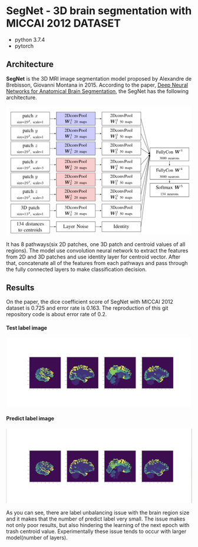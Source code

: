 # SegNet - 3D brain segmentation with MICCAI 2012 DATASET

- python 3.7.4
- pytorch

## Architecture

**SegNet** is the 3D MRI image segmentation model proposed by Alexandre de Brebisson, Giovanni Montana in 2015. According to the paper, [Deep Neural Networks for Anatomical Brain Segmentation](https://arxiv.org/abs/1502.02445), the SegNet has the following architecture.

![architecture](image/segnet_architecture.png)

It has 8 pathways(six 2D patches, one 3D patch and centroid values of all regions). The model use convolution neural network to extract the features from  2D and 3D patches and use identity layer for centroid vector. After that, concatenate all of the features from each pathways and pass through the fully connected layers to make classification decision. 
 
## Results

On the paper, the dice coefficient score of SegNet with MICCAI 2012 dataset is 0.725 and error rate is 0.163. The reproduction of this git repository code is about error rate of 0.2.

#### Test label image

![test](image/test_label.png)

#### Predict label image

![test](image/pred_label.png)

As you can see, there are label unbalancing issue with the brain region size and it makes that the number of predict label very small. The issue makes not only poor results, but also hindering the learning of the next epoch with trash centroid value. Experimentally these issue tends to occur with larger model(number of layers).